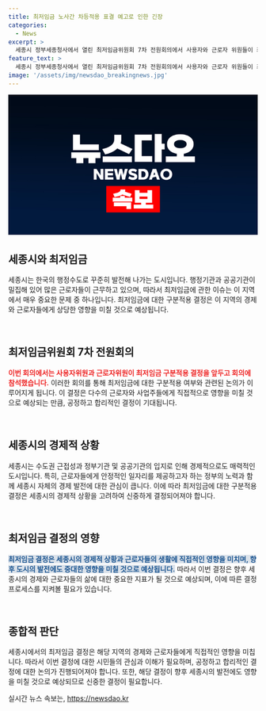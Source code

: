 ```yaml
---
title: 최저임금 노사간 차등적용 표결 예고로 인한 긴장
categories:
  - News
excerpt: >
  세종시 정부세종청사에서 열린 최저임금위원회 7차 전원회의에서 사용자와 근로자 위원들이 최저임금 구분적용 결정을 앞두고 회의장에 입장하고 있다.
feature_text: >
  세종시 정부세종청사에서 열린 최저임금위원회 7차 전원회의에서 사용자와 근로자 위원들이 최저임금 구분적용 결정을 앞두고 회의장에 입장하고 있다.
image: '/assets/img/newsdao_breakingnews.jpg'
---
```


<p><img src="/assets/img/newsdao_breakingnews.jpg" alt="cryptoinkorea 속보" /></p>

<h2 data-ke-size="size26">세종시와 최저임금</h2>

<p>세종시는 한국의 행정수도로 꾸준히 발전해 나가는 도시입니다. 행정기관과 공공기관이 밀집해 있어 많은 근로자들이 근무하고 있으며, 따라서 최저임금에 관한 이슈는 이 지역에서 매우 중요한 문제 중 하나입니다. 최저임금에 대한 구분적용 결정은 이 지역의 경제와 근로자들에게 상당한 영향을 미칠 것으로 예상됩니다.</p>

<p data-ke-size="size16">&nbsp;</p>

<h2 data-ke-size="size26">최저임금위원회 7차 전원회의</h2>

<p><b><span style="color: #ee2323;">이번 회의에서는 사용자위원과 근로자위원이 최저임금 구분적용 결정을 앞두고 회의에 참석했습니다.</span></b> 이러한 회의를 통해 최저임금에 대한 구분적용 여부와 관련된 논의가 이루어지게 됩니다. 이 결정은 다수의 근로자와 사업주들에게 직접적으로 영향을 미칠 것으로 예상되는 만큼, 공정하고 합리적인 결정이 기대됩니다.</p>

<p data-ke-size="size16">&nbsp;</p>

<h2 data-ke-size="size26">세종시의 경제적 상황</h2>

<p>세종시는 수도권 근접성과 정부기관 및 공공기관의 입지로 인해 경제적으로도 매력적인 도시입니다. 특히, 근로자들에게 안정적인 일자리를 제공하고자 하는 정부의 노력과 함께 세종시 자체의 경제 발전에 대한 관심이 큽니다. 이에 따라 최저임금에 대한 구분적용 결정은 세종시의 경제적 상황을 고려하여 신중하게 결정되어져야 합니다.</p>

<p data-ke-size="size16">&nbsp;</p>

<h2 data-ke-size="size26">최저임금 결정의 영향</h2>

<p><b><span style="background-color: #21538527; color: #1a5490;">최저임금 결정은 세종시의 경제적 상황과 근로자들의 생활에 직접적인 영향을 미치며, 향후 도시의 발전에도 중대한 영향을 미칠 것으로 예상됩니다.</span></b> 따라서 이번 결정은 향후 세종시의 경제와 근로자들의 삶에 대한 중요한 지표가 될 것으로 예상되며, 이에 따른 결정 프로세스를 지켜볼 필요가 있습니다.</p>

<p data-ke-size="size16">&nbsp;</p>

<h2 data-ke-size="size26">종합적 판단</h2>

<p>세종시에서의 최저임금 결정은 해당 지역의 경제와 근로자들에게 직접적인 영향을 미칩니다. 따라서 이번 결정에 대한 시민들의 관심과 이해가 필요하며, 공정하고 합리적인 결정에 대한 논의가 진행되어져야 합니다. 또한, 해당 결정이 향후 세종시의 발전에도 영향을 미칠 것으로 예상되므로 신중한 결정이 필요합니다.</p>
실시간 뉴스 속보는, <a href="https://newsdao.kr" rel="dofollow">https://newsdao.kr</a>


